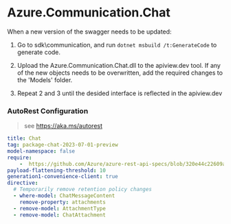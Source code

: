 # Azure.Communication.Chat
When a new version of the swagger needs to be updated:
1. Go to sdk\communication, and run `dotnet msbuild /t:GenerateCode` to generate code.
2. Upload the Azure.Communication.Chat.dll to the apiview.dev tool.
If any of the new objects needs to be overwritten, add the required changes to the 'Models' folder.

3. Repeat 2 and 3 until the desided interface is reflected in the apiview.dev 

### AutoRest Configuration
> see https://aka.ms/autorest

``` yaml
title: Chat
tag: package-chat-2023-07-01-preview
model-namespace: false
require:
    -  https://github.com/Azure/azure-rest-api-specs/blob/320e44c22609a1921424f6da30fa8fe4518bd5ca/specification/communication/data-plane/Chat/readme.md
payload-flattening-threshold: 10
generation1-convenience-client: true
directive:
  # Temporarily remove retention policy changes
  - where-model: ChatMessageContent
    remove-property: attachments
  - remove-model: AttachmentType
  - remove-model: ChatAttachment

